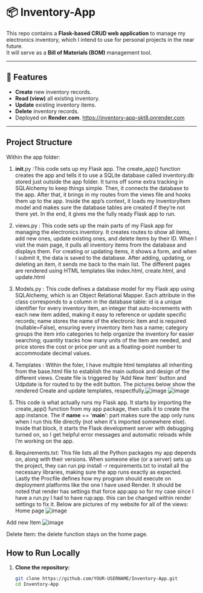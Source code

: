 # 📦 Inventory-App

This repo contains a **Flask-based CRUD web application** to manage my electronics inventory, which I intend to use for personal projects in the near future.  
It will serve as a **Bill of Materials (BOM)** management tool.

---

## 🚀 Features

- **Create** new inventory records.
- **Read (view)** all existing inventory.
- **Update** existing inventory items.
- **Delete** inventory records.
- Deployed on **Render.com**.
https://inventory-app-skt8.onrender.com

---

## Project Structure
Within the app folder:
1. __init__.py :This code sets up my Flask app. The create_app() function creates the app and tells it to use a SQLite database called inventory.db stored just outside the app folder. It turns off some extra tracking in SQLAlchemy to keep things simple. Then, it connects the database to the app. After that, it brings in my routes from the views file and hooks them up to the app. Inside the app’s context, it loads my InventoryItem model and makes sure the database tables are created if they’re not there yet. In the end, it gives me the fully ready Flask app to run.
   
2. views.py : This code sets up the main parts of my Flask app for managing the electronics inventory. It creates routes to show all items, add new ones, update existing ones, and delete items by their ID. When I visit the main page, it pulls all inventory items from the database and displays them. For creating or updating items, it shows a form, and when I submit it, the data is saved to the database. After adding, updating, or deleting an item, it sends me back to the main list. The different pages are rendered using HTML templates like index.html, create.html, and update.html
   
3. Models.py : This code defines a database model for my Flask app using SQLAlchemy, which is an Object Relational Mapper. Each attribute in the class corresponds to a column in the database table: id is a unique identifier for every inventory item, an integer that auto-increments with each new item added, making it easy to reference or update specific records; name stores the name of the electronic item and is required (nullable=False), ensuring every inventory item has a name; category groups the item into categories to help organize the inventory for easier searching; quantity tracks how many units of the item are needed, and price stores the cost or price per unit as a floating-point number to accommodate decimal values.
   
4. Templates : Within the foler, I have multiple html templates all inheriting from the base.html file to establish the main outlook and design of the different views. Create file is triggered by 'Add New Item' button and Udpdate is for routed to by the edit button. The pictures below show the rendered Create and update templates, respectfully.![image](https://github.com/user-attachments/assets/dbfa81de-d658-4b13-8a7a-3e87f575d952)
![image](https://github.com/user-attachments/assets/1fca2fac-c150-4d58-8630-ffd484a3765a)

5. This code is what actually runs my Flask app. It starts by importing the create_app() function from my app package, then calls it to create the app instance. The if __name__ == '__main__': part makes sure the app only runs when I run this file directly (not when it's imported somewhere else). Inside that block, it starts the Flask development server with debugging turned on, so I get helpful error messages and automatic reloads while I’m working on the app.

6. Requirements.txt: This file lists all the Python packages my app depends on, along with their versions. When someone else (or a server) sets up the project, they can run pip install -r requirements.txt to install all the necessary libraries, making sure the app runs exactly as expected. Lastly the Procfile defines how my program should execute on deployment platforms like the one I have used Render. It should be noted that render has settings that force app:app so for my case since I have a run.py I had to have rup:app. this can be changed within render settings to fix it.
Below are pictures of my website for all of the views:
Home page
![image](https://github.com/user-attachments/assets/daf03766-fe54-4e2e-a41b-bd0f9f44d751)

Add new Item
![image](https://github.com/user-attachments/assets/2057ea95-7573-47e2-979c-efd0b5452a5e)

Delete Item: the delete function stays on the home page.

## How to Run Locally

1. **Clone the repository:**
   ```bash
   git clone https://github.com/YOUR-USERNAME/Inventory-App.git
   cd Inventory-App







